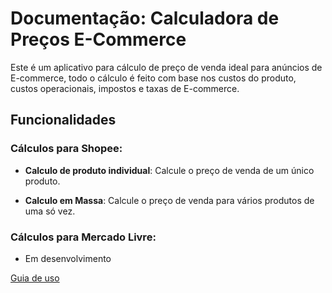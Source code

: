 # Documentação: Calculadora de Preços E-Commerce

Este é um aplicativo para cálculo de preço de venda ideal para anúncios de E-commerce, todo o cálculo é feito com base nos custos do produto, custos operacionais, impostos e taxas de E-commerce.

## Funcionalidades

### **Cálculos para Shopee**:

- **Calculo de produto individual**: Calcule o preço de venda de um único produto.

- **Calculo em Massa**: Calcule o preço de venda para vários produtos de uma só vez.

### **Cálculos para Mercado Livre**:
- Em desenvolvimento

[Guia de uso](guia)     